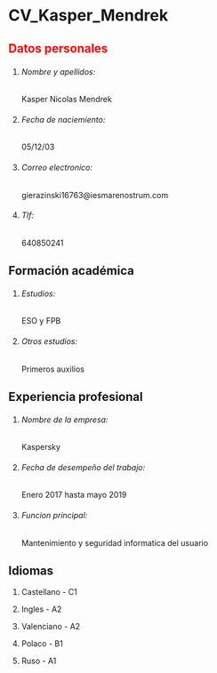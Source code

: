 # **CV_Kasper_Mendrek**

 <h2><p style="color:rgb(255,0,0);">Datos personales</p></h2>

1. <h6>Nombre y apellidos:</h6> Kasper Nicolas Mendrek

2. <h6>Fecha de naciemiento:</h6> 05/12/03

3. <h6>Correo electronico:</h6> gierazinski16763@iesmarenostrum.com

4. <h6>Tlf:</h6> 640850241

## **Formación académica**

1. <h6>Estudios:</h6> ESO y FPB

2. <h6>Otros estudios:</h6> Primeros auxilios

## **Experiencia profesional**

1. <h6>Nombre de la empresa:</h6> Kaspersky

2. <h6>Fecha de desempeño del trabajo:</h6> Enero 2017 hasta mayo 2019

3. <h6>Funcion principal:</h6> Mantenimiento y seguridad informatica del usuario

## **Idiomas**

1. Castellano - C1

2. Ingles - A2

3. Valenciano - A2

4. Polaco - B1

5. Ruso - A1

<p style="color:rgb(255,0,0);"></p>
